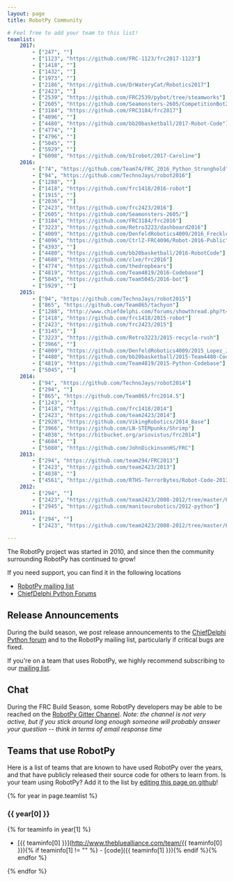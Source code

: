 ```yaml
---
layout: page
title: RobotPy Community

# Feel free to add your team to this list!
teamlist:
    2017:
        - ["247", ""]
        - ["1123", "https://github.com/FRC-1123/frc2017-1123"]
        - ["1418", ""]
        - ["1432", ""]
        - ["1973", ""]
        - ["2186", "https://github.com/DrWateryCat/Robotics2017"]
        - ["2423", ""]
        - ["2539", "https://github.com/FRC2539/pybot/tree/steamworks"]
        - ["2605", "https://github.com/Seamonsters-2605/CompetitionBot2017"]
        - ["3184", "https://github.com/FRC3184/frc2017"]
        - ["4096", ""]
        - ["4480", "https://github.com/bb20basketball/2017-Robot-Code"]
        - ["4774", ""]
        - ["4796", ""]
        - ["5045", ""]
        - ["5929", ""]
        - ["6098", "https://github.com/bIrobot/2017-Caroline"]
    2016:
        - ["74", "https://github.com/Team74/FRC_2016_Python_Stronghold"]
        - ["94", "https://github.com/TechnoJays/robot2016"]
        - ["1288", ""]
        - ["1418", "https://github.com/frc1418/2016-robot"]
        - ["1915", ""]
        - ["2036", ""]
        - ["2423", "https://github.com/frc2423/2016"]
        - ["2605", "https://github.com/Seamonsters-2605/"]
        - ["3184", "https://github.com/FRC3184/frc2016"]
        - ["3223", "https://github.com/Retro3223/dashboard2016"]
        - ["4009", "https://github.com/DenfeldRobotics4009/2016_Freckles"]
        - ["4096", "https://github.com/CtrlZ-FRC4096/Robot-2016-Public"]
        - ["4393", ""]
        - ["4480", "https://github.com/bb20basketball/2016-RobotCode"]
        - ["4688", "https://github.com/clxe/frc2016"]
        - ["4774", "https://github.com/thedropbears"]
        - ["4819", "https://github.com/Team4819/2016-Codebase"]
        - ["5045", "https://github.com/Team5045/2016-bot"]
        - ["5929", ""]
    2015:
        - ["94", "https://github.com/TechnoJays/robot2015"]
        - ["865", "https://github.com/Team865/tachyon"]
        - ["1288", "http://www.chiefdelphi.com/forums/showthread.php?t=135688"]
        - ["1418", "https://github.com/frc1418/2015-robot"]
        - ["2423", "https://github.com/frc2423/2015"]
        - ["3145", ""]
        - ["3223", "https://github.com/Retro3223/2015-recycle-rush"]
        - ["3966", ""]
        - ["4009", "https://github.com/DenfeldRobotics4009/2015_Lopez_Jr"]
        - ["4480", "https://github.com/bb20basketball/2015-Team4480-Code"]
        - ["4819", "https://github.com/Team4819/2015-Python-Codebase"]
        - ["5045", ""]
    2014:
        - ["94", "https://github.com/TechnoJays/robot2014"]
        - ["294", ""]
        - ["865", "https://github.com/Team865/frc2014.5"]
        - ["1243", ""]
        - ["1418", "https://github.com/frc1418/2014"]
        - ["2423", "https://github.com/team2423/2014"]
        - ["2928", "https://github.com/VikingRobotics/2014_Base"]
        - ["3966", "https://github.com/LN-STEMpunks/Shrimp"]
        - ["4038", "https://bitbucket.org/ariovistus/frc2014"]
        - ["4604", ""]
        - ["5080", "https://github.com/JohnDickinsonHS/FRC"]
    2013:
        - ["294", "https://github.com/team294/FRC2013"]
        - ["2423", "https://github.com/team2423/2013"]
        - ["4038", ""]
        - ["4561", "https://github.com/RTHS-TerrorBytes/Robot-Code-2013"]
    2012:
        - ["294", ""]
        - ["2423", "https://github.com/team2423/2008-2012/tree/master/Kwarqs2012"]
        - ["2945", "https://github.com/manitourobotics/2012-python"]
    2011:
        - ["294", ""]
        - ["2423", "https://github.com/team2423/2008-2012/tree/master/Kwarqs2011/trunk"]

---
```


The RobotPy project was started in 2010, and since then the community surrounding RobotPy has continued to grow!

If you need support, you can find it in the following locations

* [RobotPy mailing list](https://groups.google.com/forum/#!forum/robotpy)
* [ChiefDelphi Python Forums](http://www.chiefdelphi.com/forums/forumdisplay.php?f=187)

Release Announcements
---------------------

During the build season, we post release announcements to the
[ChiefDelphi Python forum](http://www.chiefdelphi.com/forums/forumdisplay.php?f=187) and
to the RobotPy mailing list, particularly if critical bugs are fixed.

If you're on a team that uses RobotPy, we highly recommend subscribing to our
[mailing list](https://groups.google.com/forum/#!forum/robotpy).

Chat
----

During the FRC Build Season, some RobotPy developers may be able to be reached on
the [RobotPy Gitter Channel](https://gitter.im/robotpy/robotpy-wpilib).  _Note: the channel is not very active, but if you stick around long enough someone will probably answer your question -- think in terms of email response time_


Teams that use RobotPy
----------------------

Here is a list of teams that are known to have used RobotPy over the years, and that have publicly released their source code for others to learn from. Is your team using RobotPy? Add it to the list by [editing this page on github](https://github.com/robotpy/robotpy.github.io/blob/master/community.md)!

{% for year in page.teamlist %}
### {{ year[0] }}

{% for teaminfo in year[1] %}
* [{{ teaminfo[0] }}](http://www.thebluealliance.com/team/{{ teaminfo[0] }}){% if teaminfo[1] != "" %} - [code]({{ teaminfo[1] }}){% endif %}{% endfor %}

{% endfor %}
